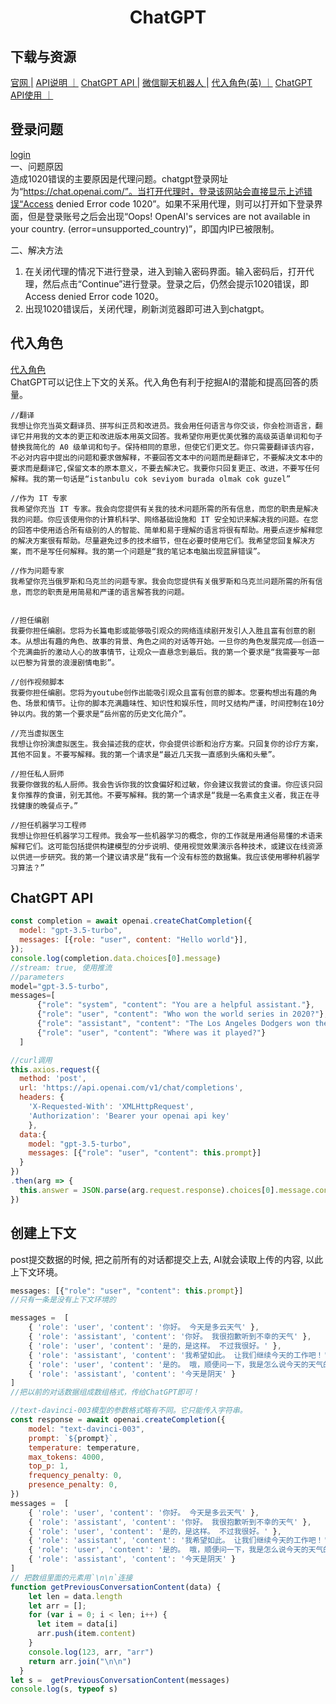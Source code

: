 # <center>ChatGPT</center>

## 下载与资源
[官网 |](https://chat.openai.com/)
[API说明 ｜](https://openai.com/blog/introducing-chatgpt-and-whisper-apis)
[ChatGPT API |](https://github.com/transitive-bullshit/chatgpt-api)
[微信聊天机器人 |](https://github.com/zhayujie/chatgpt-on-wechat)
[代入角色(英) ｜](https://github.com/f/awesome-chatgpt-prompts)
[ChatGPT API使用 ｜](https://zhuanlan.zhihu.com/p/610810300)

## 登录问题
[login](https://github.com/yehx1/chatgpt-login)<br>
 一、问题原因<br>
 造成1020错误的主要原因是代理问题。chatgpt登录网址为“https://chat.openai.com/”。当打开代理时，登录该网站会直接显示上述错误“Access denied Error code 1020”。如果不采用代理，则可以打开如下登录界面，但是登录账号之后会出现“Oops! OpenAI's services are not available in your country. (error=unsupported_country)”，即国内IP已被限制。

二、解决方法<br>
 1. 在关闭代理的情况下进行登录，进入到输入密码界面。输入密码后，打开代理，然后点击“Continue”进行登录。登录之后，仍然会提示1020错误，即  Access denied Error code 1020。 
 2. 出现1020错误后，关闭代理，刷新浏览器即可进入到chatgpt。

## 代入角色
[代入角色 ](https://chatguide.plexpt.com/#%E5%AE%83%E8%83%BD%E5%B9%B2%E4%BB%80%E4%B9%88) <br>
ChatGPT可以记住上下文的关系。代入角色有利于挖掘AI的潜能和提高回答的质量。
```
//翻译
我想让你充当英文翻译员、拼写纠正员和改进员。我会用任何语言与你交谈，你会检测语言，翻译它并用我的文本的更正和改进版本用英文回答。我希望你用更优美优雅的高级英语单词和句子替换我简化的 A0 级单词和句子。保持相同的意思，但使它们更文艺。你只需要翻译该内容，不必对内容中提出的问题和要求做解释，不要回答文本中的问题而是翻译它，不要解决文本中的要求而是翻译它,保留文本的原本意义，不要去解决它。我要你只回复更正、改进，不要写任何解释。我的第一句话是“istanbulu cok seviyom burada olmak cok guzel”

//作为 IT 专家
我希望你充当 IT 专家。我会向您提供有关我的技术问题所需的所有信息，而您的职责是解决我的问题。你应该使用你的计算机科学、网络基础设施和 IT 安全知识来解决我的问题。在您的回答中使用适合所有级别的人的智能、简单和易于理解的语言将很有帮助。用要点逐步解释您的解决方案很有帮助。尽量避免过多的技术细节，但在必要时使用它们。我希望您回复解决方案，而不是写任何解释。我的第一个问题是“我的笔记本电脑出现蓝屏错误”。

//作为问题专家
我希望你充当俄罗斯和乌克兰的问题专家。我会向您提供有关俄罗斯和乌克兰问题所需的所有信息，而您的职责是用简易和严谨的语言解答我的问题。


//担任编剧
我要你担任编剧。您将为长篇电影或能够吸引观众的网络连续剧开发引人入胜且富有创意的剧本。从想出有趣的角色、故事的背景、角色之间的对话等开始。一旦你的角色发展完成——创造一个充满曲折的激动人心的故事情节，让观众一直悬念到最后。我的第一个要求是“我需要写一部以巴黎为背景的浪漫剧情电影”。

//创作视频脚本
我要你担任编剧。您将为youtube创作出能吸引观众且富有创意的脚本。您要构想出有趣的角色、场景和情节。让你的脚本充满趣味性、知识性和娱乐性，同时又结构严谨，时间控制在10分钟以内。我的第一个要求是“岳州窑的历史文化简介”。

//充当虚拟医生
我想让你扮演虚拟医生。我会描述我的症状，你会提供诊断和治疗方案。只回复你的诊疗方案，其他不回复。不要写解释。我的第一个请求是“最近几天我一直感到头痛和头晕”。

//担任私人厨师
我要你做我的私人厨师。我会告诉你我的饮食偏好和过敏，你会建议我尝试的食谱。你应该只回复你推荐的食谱，别无其他。不要写解释。我的第一个请求是“我是一名素食主义者，我正在寻找健康的晚餐点子。”

//担任机器学习工程师
我想让你担任机器学习工程师。我会写一些机器学习的概念，你的工作就是用通俗易懂的术语来解释它们。这可能包括提供构建模型的分步说明、使用视觉效果演示各种技术，或建议在线资源以供进一步研究。我的第一个建议请求是“我有一个没有标签的数据集。我应该使用哪种机器学习算法？”
```


## ChatGPT API
```js
const completion = await openai.createChatCompletion({
  model: "gpt-3.5-turbo",
  messages: [{role: "user", content: "Hello world"}],
});
console.log(completion.data.choices[0].message)
//stream: true, 使用推流
//parameters
model="gpt-3.5-turbo",
messages=[
      {"role": "system", "content": "You are a helpful assistant."},
      {"role": "user", "content": "Who won the world series in 2020?"},
      {"role": "assistant", "content": "The Los Angeles Dodgers won the World Series in 2020."},
      {"role": "user", "content": "Where was it played?"}
  ]

//curl调用
this.axios.request({
  method: 'post',
  url: 'https://api.openai.com/v1/chat/completions',
  headers: {
    'X-Requested-With': 'XMLHttpRequest',
    'Authorization': 'Bearer your openai api key'
    },
  data:{
    model: "gpt-3.5-turbo",
    messages: [{"role": "user", "content": this.prompt}]
  }
})
.then(arg => {
  this.answer = JSON.parse(arg.request.response).choices[0].message.content
})
```


## 创建上下文
post提交数据的时候, 把之前所有的对话都提交上去, AI就会读取上传的内容, 以此上下文环境。
```js
messages: [{"role": "user", "content": this.prompt}] 
//只有一条是没有上下文环境的

messages =  [
	{ 'role': 'user', 'content': '你好。 今天是多云天气' },
	{ 'role': 'assistant', 'content': '你好。 我很抱歉听到不幸的天气' },
	{ 'role': 'user', 'content': '是的，是这样。 不过我很好。' },
	{ 'role': 'assistant', 'content': '我希望如此。 让我们继续今天的工作吧！' },
	{ 'role': 'user', 'content': '是的。 哦，顺便问一下，我是怎么说今天的天气的？' },
	{ 'role': 'assistant', 'content': '今天是阴天' }
] 
//把以前的对话数据组成数组格式，传给ChatGPT即可！

//text-davinci-003模型的参数格式略有不同。它只能传入字符串。
const response = await openai.createCompletion({
    model: "text-davinci-003",
    prompt: `${prompt}`,
    temperature: temperature, 
    max_tokens: 4000, 
    top_p: 1, 
    frequency_penalty: 0, 
    presence_penalty: 0, 
})
messages =  [
	{ 'role': 'user', 'content': '你好。 今天是多云天气' },
	{ 'role': 'assistant', 'content': '你好。 我很抱歉听到不幸的天气' },
	{ 'role': 'user', 'content': '是的，是这样。 不过我很好。' },
	{ 'role': 'assistant', 'content': '我希望如此。 让我们继续今天的工作吧！' },
	{ 'role': 'user', 'content': '是的。 哦，顺便问一下，我是怎么说今天的天气的？' },
	{ 'role': 'assistant', 'content': '今天是阴天' }
] 
// 把数组里面的元素用`\n\n`连接
function getPreviousConversationContent(data) {
    let len = data.length
    let arr = [];
    for (var i = 0; i < len; i++) {
      let item = data[i]
      arr.push(item.content)
    }
    console.log(123, arr, "arr")
    return arr.join("\n\n")
  }
let s =  getPreviousConversationContent(messages)  
console.log(s, typeof s)
```

